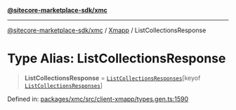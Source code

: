 [**@sitecore-marketplace-sdk/xmc**](../../../../README.md)

***

[@sitecore-marketplace-sdk/xmc](../../../../README.md) / [Xmapp](../README.md) / ListCollectionsResponse

# Type Alias: ListCollectionsResponse

> **ListCollectionsResponse** = [`ListCollectionsResponses`](ListCollectionsResponses.md)\[keyof [`ListCollectionsResponses`](ListCollectionsResponses.md)\]

Defined in: [packages/xmc/src/client-xmapp/types.gen.ts:1590](https://github.com/Sitecore/marketplace-sdk/blob/047115917e8843232ba2a4ba284b67585698b1c5/packages/xmc/src/client-xmapp/types.gen.ts#L1590)
